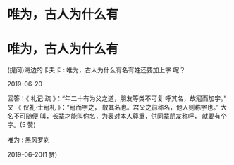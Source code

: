 # 唯为，古人为什么有

# 唯为，古人为什么有

(提问)海边的卡夫卡 : 唯为，古人为什么有名有姓还要加上字 呢？

2019-06-20

回答：《 礼记·疏 》：“年二十有为父之道，朋友等类不可复 呼其名，故冠而加字。” 又 《 仪礼·士冠礼 》：“冠而字之， 敬其名也。君父之前称名，他人则称字也。” 大名不可随便 叫，长辈才能叫你名，为表对本人尊重，供同辈朋友称呼， 就要有个字。(5 赞)

唯为 : 黑风罗刹

2019-06-20(1 赞)